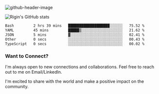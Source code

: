 
![github-header-image](https://github.com/riginoommen/riginoommen/assets/3840244/889cae65-df55-4cda-86cc-bf21bf1f2e96)

![Rigin's GitHub stats](https://github-readme-stats.vercel.app/api?username=riginoommen\&show_icons=true\&show=reviews,discussions_started,discussions_answered,prs_merged,prs_merged_percentage)


<!--START_SECTION:waka-->

```txt
Bash         2 hrs 39 mins   ███████████████████░░░░░░   75.52 %
YAML         45 mins         █████▒░░░░░░░░░░░░░░░░░░░   21.62 %
JSON         5 mins          ▓░░░░░░░░░░░░░░░░░░░░░░░░   02.41 %
Other        0 secs          ░░░░░░░░░░░░░░░░░░░░░░░░░   00.43 %
TypeScript   0 secs          ░░░░░░░░░░░░░░░░░░░░░░░░░   00.02 %
```

<!--END_SECTION:waka-->

### Want to Connect?

I'm always open to new connections and collaborations. Feel free to reach out to me on Email/LinkedIn.

I'm excited to share with the world and make a positive impact on the community.

